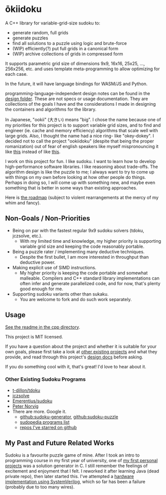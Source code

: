 # ōkiidoku

A C++ library for variable-grid-size sudoku to:

- generate random, full grids
- generate puzzles
- find all solutions to a puzzle using logic and brute-force
- (WIP) efficiently(?) put full grids in a canonical form
- (WIP) archive collections of grids in compressed form

It supports parametric grid size of dimensions 9x9, 16x16, 25x25, ..., 256x256, etc. and uses template meta-programming to allow optimizing for each case.

In the future, it will have language bindings for WASM/JS and Python.

programming-language-independent design notes can be found in the [design folder](./writings/design/). These are not specs or usage documentation. They are collections of the goals I have and the considerations I made in designing the containers and algorithms for the library.

In Japanese, "ookii" (大きい) means "big". I chose the name because one of my priorities for this project is to support variable grid sizes, and to find and engineer (ie. cache and memory efficiency) algorithms that scale well with large grids. Also, I thought the name had a nice ring- like "okey-dokey". I decided not to call the project "ookiidoku" (despite that being the proper romanization) out of fear of english speakers like myself mispronouncing it like [this](https://en.wikipedia.org/wiki/Close_back_rounded_vowel) instead of like [this](https://en.wikipedia.org/wiki/Mid_back_rounded_vowel).

I work on this project for fun. I like sudoku. I want to learn how to develop high-performance software libraries. I like reasoning about trade-offs. The algorithm design is like the puzzle to me; I always want to try to come up with things on my own before looking at how other people do things. Perhaps in doing so, I will come up with something new, and maybe even something that is better in some ways than existing approaches.

Here is [the roadmap](./cpp/TODO.md#roadmap) (subject to violent rearrangements at the mercy of my whim and fancy).

## Non-Goals / Non-Priorities

- Being on par with the fastest regular 9x9 sudoku solvers (tdoku, jczsolve, etc.).
  - With my limited time and knowledge, my higher priority is supporting variable grid size and keeping the code reasonably portable.
- Being a puzzle rater / implementing many deductive techniques.
  - Despite the first bullet, I am more interested in throughput than deductive power.
- Making explicit use of SIMD instructions.
  - My higher priority is keeping the code portable and somewhat malleable. Compilers and C++ standard library implementations can often infer and generate parallelized code, and for now, that's plenty good enough for me.
- Supporting sudoku variants other than sukaku.
  - You are welcome to fork and do such work separately.

## Usage

[See the readme in the cpp directory](./cpp/readme.md).

This project is MIT licensed.

If you have a question about the project and whether it is suitable for your own goals, please first take a look at [other existing projects](#other-existing-projects-and-solvers) and what they provide, and read through this project's [design docs](./writings/design/) before asking.

If you do something cool with it, that's great! I'd love to hear about it.

### Other Existing Sudoku Programs

- [t-dillon/tdoku](https://t-dillon.github.io/tdoku/)
- [jczsolve](http://forum.enjoysudoku.com/3-77us-solver-2-8g-cpu-testcase-17sodoku-t30470-210.html#p249309)
- [Emerentius/sudoku](https://github.com/Emerentius/sudoku)
- [Peter Norvig](https://norvig.com/sudoku.html)
- There are more. Google it.
  - [github:sudoku-generator](https://github.com/topics/sudoku-generator), [github:sudoku-puzzle](https://github.com/topics/sudoku-puzzle)
  - [sudopedia programs list](http://sudopedia.enjoysudoku.com/Sudoku_Programs.html)
  - [repos I've starred on github](https://github.com/stars/david-fong/lists/sudoku)

## My Past and Future Related Works

Sudoku is a favourite puzzle game of mine. After I took an intro to programming course in my first year of university, one of [my first personal projects](https://github.com/david-fong/my-first-projects) was a solution generator in C. I still remember the feelings of excitement and enjoyment that I felt. I reworked it after learning Java (dead private repo), then later started this. I've attempted a [hardware implementation using SystemVerilog](https://github.com/david-fong/Sudoku-SV), which so far has been a failure (probably due to too many wires).
